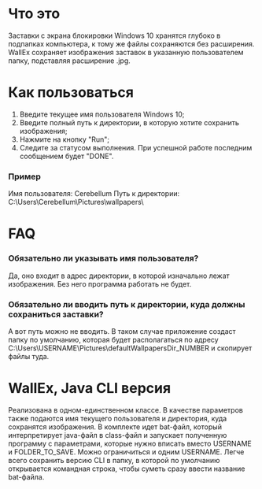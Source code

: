 # Что это

Заставки с экрана блокировки Windows 10 хранятся глубоко в подпапках компьютера, к тому же файлы сохраняются без расширения. WallEx сохраняет изображения заставок в указанную пользователем папку, подставляя расширение .jpg.

# Как пользоваться

1. Введите текущее имя пользователя Windows 10;
2. Введите полный путь к директории, в которую хотите сохранить изображения;
3. Нажмите на кнопку "Run";
4. Следите за статусом выполнения. При успешной работе последним сообщением будет "DONE".

### Пример

Имя пользователя: Cerebellum
Путь к директории: C:\Users\Cerebellum\Pictures\wallpapers\

# FAQ

### Обязательно ли указывать имя пользователя?

Да, оно входит в адрес директории, в которой изначально лежат изображения. Без него программа работать не будет.

### Обязательно ли вводить путь к директории, куда должны сохраниться заставки?

А вот путь можно не вводить. В таком случае приложение создаст папку по умолчанию, которая будет располагаться по адресу C:\Users\USERNAME\Pictures\defaultWallpapersDir_NUMBER и скопирует файлы туда.

# WallEx, Java CLI версия

Реализована в одном-единственном классе. В качестве параметров также подаются имя текущего пользователя и директория, куда сохранятся изображения. В комплекте идет bat-файл, который интерпретирует java-файл в class-файл и запускает полученную программу с параметрами, которые нужно вписать вместо USERNAME и FOLDER_TO_SAVE. Можно ограничиться и одним USERNAME. Легче всего сохранить версию CLI в папку, в которой по умолчанию открывается командная строка, чтобы суметь сразу ввести название bat-файла.